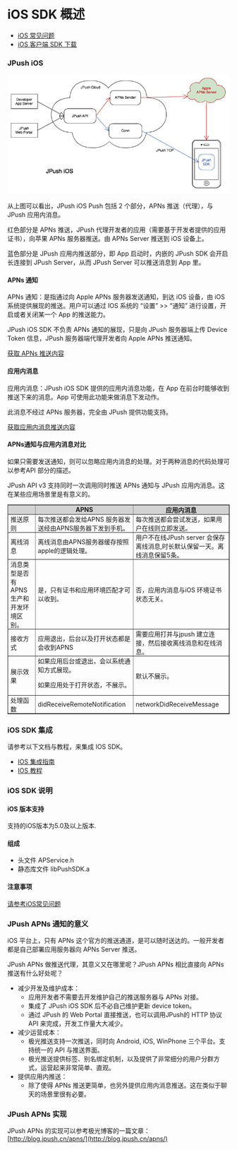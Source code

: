 # iOS SDK 概述

+ [iOS 常见问题](../../guideline/faq/#ios)
+ [iOS 客户端 SDK 下载](../../resources/#ios-sdk)
### JPush iOS

![jpush_ios](image/jpush_ios.png)

从上图可以看出，JPush iOS Push 包括 2 个部分，APNs 推送（代理），与 JPush 应用内消息。

红色部分是 APNs 推送，JPush 代理开发者的应用（需要基于开发者提供的应用证书），向苹果 APNs 服务器推送。由 APNs Server 推送到 iOS 设备上。

蓝色部分是 JPush 应用内推送部分，即 App 启动时，内嵌的 JPush SDK 会开启长连接到 JPush Server，从而 JPush Server 可以推送消息到 App 里。

#### APNs 通知

APNs 通知：是指通过向 Apple APNs 服务器发送通知，到达 iOS 设备，由 iOS 系统提供展现的推送。用户可以通过 IOS 系统的 “设置” >> “通知” 进行设置，开启或者关闭某一个 App 的推送能力。

JPush iOS SDK 不负责 APNs 通知的展现，只是向 JPush 服务器端上传 Device Token 信息，JPush 服务器端代理开发者向 Apple APNs 推送通知。

[获取 APNs 推送内容](../client/ios_api/#apns)

#### 应用内消息

应用内消息：JPush iOS SDK 提供的应用内消息功能，在 App 在前台时能够收到推送下来的消息。App 可使用此功能来做消息下发动作。

此消息不经过 APNs 服务器，完全由 JPush 提供功能支持。

[获取应用内消息推送内容](../client/ios_api/#_19)

#### APNs通知与应用内消息对比

如果只需要发送通知，则可以忽略应用内消息的处理。对于两种消息的代码处理可以参考API 部分的描述。

JPush API v3 支持同时一次调用同时推送 APNs 通知与 JPush 应用内消息。这在某些应用场景里是有意义的。


<div class="table-d" align="center" >
  <table border="1" width = "100%">
    <tr  bgcolor="#D3D3D3" >
      <th style="padding: 0 5px;" ></th>
      <th style="padding: 0 5px;" >APNS</th>
      <th style="padding: 0 5px;" >应用内消息</th>
    </tr>
    <tr >
      <td style="padding: 0 5px;">推送原则</td>
      <td style="padding: 0 5px;">每次推送都会发给APNS 服务器发送经由APNS服务器下发到手机。</td>
      <td style="padding: 0 5px;">每次推送都会尝试发送，如果用户在线则立即发送。</td>
    </tr>
    <tr >
      <td style="padding: 0 5px;">离线消息</td>
      <td style="padding: 0 5px;">离线消息由APNS服务器缓存按照apple的逻辑处理。</td>
      <td style="padding: 0 5px;">用户不在线JPush server 会保存离线消息,时长默认保留一天。离线消息保留5条。</td>
    </tr>
    <tr >
      <td style="padding: 0 5px;">消息类型是否有APNS生产和开发环境区别。</td>
      <td style="padding: 0 5px;">是，只有证书和应用环境匹配才可以收到。</td>
      <td style="padding: 0 5px;">否，应用内消息与iOS 环境证书状态无关。</td>
    </tr>
    <tr >
      <td style="padding: 0 5px;">接收方式</td>
      <td style="padding: 0 5px;">应用退出，后台以及打开状态都是会收到APNS</td>
      <td style="padding: 0 5px;">需要应用打并与jpush 建立连接，然后接收离线消息和在线消息。</td>
    </tr>
    <tr >
      <td style="padding: 0 5px;">展示效果</td>
      <td style="padding: 0 5px;">如果应用后台或退出，会以系统通知方式展现。<p>如果应用处于打开状态，不展示。</td>
      <td style="padding: 0 5px;">默认不展示。</td>
    </tr>
    <tr >
      <td style="padding: 0 5px;">处理函数</td>
      <td style="padding: 0 5px;">didReceiveRemoteNotification</td>
      <td style="padding: 0 5px;">networkDidReceiveMessage</td>
    </tr>
  </table>
</div>




### iOS SDK 集成

请参考以下文档与教程，来集成 IOS SDK。

+ [IOS 集成指南](../../guideline/ios_guide)
+ [IOS 教程](../client/ios_tutorials)



### iOS SDK 说明

#### iOS 版本支持

支持的iOS版本为5.0及以上版本.

#### 组成

+ 头文件 APService.h
+ 静态库文件 libPushSDK.a

#### 注意事项
[请参考iOS常见问题](../../guideline/faq/#ios)

### JPush APNs 通知的意义

iOS 平台上，只有 APNs 这个官方的推送通道，是可以随时送达的。一般开发者都是自己部署应用服务器向 APNs Server 推送。

JPush APNs 做推送代理，其意义又在哪里呢？JPush APNs 相比直接向 APNs 推送有什么好处呢？

+ 减少开发及维护成本：
	+ 应用开发者不需要去开发维护自己的推送服务器与 APNs 对接。
	+ 集成了 JPush iOS SDK 后不必自己维护更新 device token。
	+ 通过 JPush 的 Web Portal 直接推送，也可以调用JPush的 HTTP 协议 API 来完成，开发工作量大大减少。
+ 减少运营成本：
	+ 极光推送支持一次推送，同时向 Android, iOS, WinPhone 三个平台。支持统一的 API 与推送界面。
	+ 极光推送提供标签、别名绑定机制，以及提供了非常细分的用户分群方式，运营起来非常简单、直观。
+ 提供应用内推送：
	+ 除了使得 APNs 推送更简单，也另外提供应用内消息推送。这在类似于聊天的场景里很有必要。

### JPush APNs 实现

JPush APNs 的实现可以参考极光博客的一篇文章：[http://blog.jpush.cn/apns/](http://blog.jpush.cn/apns/)


